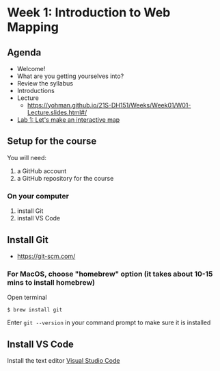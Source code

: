 # Week 1: Introduction to Web Mapping

## Agenda
- Welcome!
- What are you getting yourselves into?
- Review the syllabus
- Introductions
- Lecture
  - https://yohman.github.io/21S-DH151/Weeks/Week01/W01-Lecture.slides.html#/
- [Lab 1: Let's make an interactive map](Lab/)

## Setup for the course
You will need:

1. a GitHub account
1. a GitHub repository for the course

### On your computer
1. install Git
1. install VS Code

## Install Git

- https://git-scm.com/

### For MacOS, choose "homebrew" option (it takes about 10-15 mins to install homebrew)

Open terminal

`$ brew install git`

Enter `git --version` in your command prompt to make sure it is installed

## Install VS Code

Install the text editor [Visual Studio Code](https://code.visualstudio.com/download)


